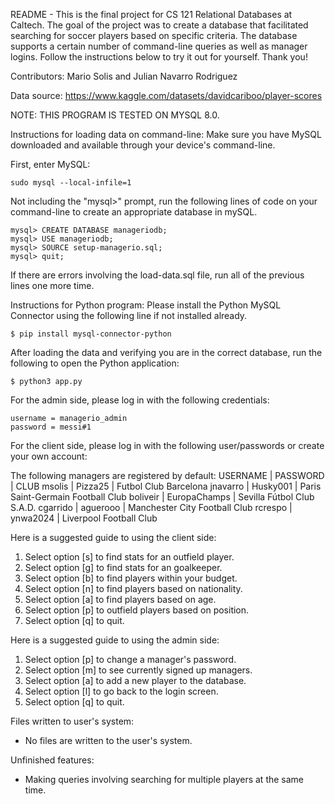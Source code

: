 README -
This is the final project for CS 121 Relational Databases at Caltech.
The goal of the project was to create a database that facilitated searching
for soccer players based on specific criteria. The database supports a
certain number of command-line queries as well as manager logins. Follow
the instructions below to try it out for yourself. Thank you!

Contributors: Mario Solis and Julian Navarro Rodriguez

Data source:
https://www.kaggle.com/datasets/davidcariboo/player-scores

NOTE: THIS PROGRAM IS TESTED ON MYSQL 8.0.

Instructions for loading data on command-line:
Make sure you have MySQL downloaded and available through your
device's command-line.

First, enter MySQL:

    sudo mysql --local-infile=1

Not including the "mysql>" prompt, run the following lines of code on your command-line
to create an appropriate database in mySQL.

    mysql> CREATE DATABASE manageriodb;
    mysql> USE manageriodb;
    mysql> SOURCE setup-managerio.sql;
    mysql> quit;

If there are errors involving the load-data.sql file, run all of the previous lines one more time.

Instructions for Python program:
Please install the Python MySQL Connector using the following line if not installed already.

    $ pip install mysql-connector-python

After loading the data and verifying you are in the correct database, 
run the following to open the Python application:

    $ python3 app.py

For the admin side, please log in with the following credentials:

    username = managerio_admin
    password = messi#1

For the client side, please log in with the following user/passwords
or create your own account:

The following managers are registered by default:
    USERNAME | PASSWORD     | CLUB
    msolis   | Pizza25      | Futbol Club Barcelona
    jnavarro | Husky001     | Paris Saint-Germain Football Club
    boliveir | EuropaChamps | Sevilla Fútbol Club S.A.D.
    cgarrido | aguerooo     | Manchester City Football Club
    rcrespo  | ynwa2024     | Liverpool Football Club

Here is a suggested guide to using the client side:
1. Select option [s] to find stats for an outfield player.
2. Select option [g] to find stats for an goalkeeper.
3. Select option [b] to find players within your budget.
4. Select option [n] to find players based on nationality.
4. Select option [a] to find players based on age.
5. Select option [p] to outfield players based on position.
6. Select option [q] to quit.

Here is a suggested guide to using the admin side:
1. Select option [p] to change a manager's password.
2. Select option [m] to see currently signed up managers.
3. Select option [a] to add a new player to the database.
3. Select option [l] to go back to the login screen.
3. Select option [q] to quit.

Files written to user's system:
- No files are written to the user's system.

Unfinished features:

- Making queries involving searching for multiple players at the same time.
